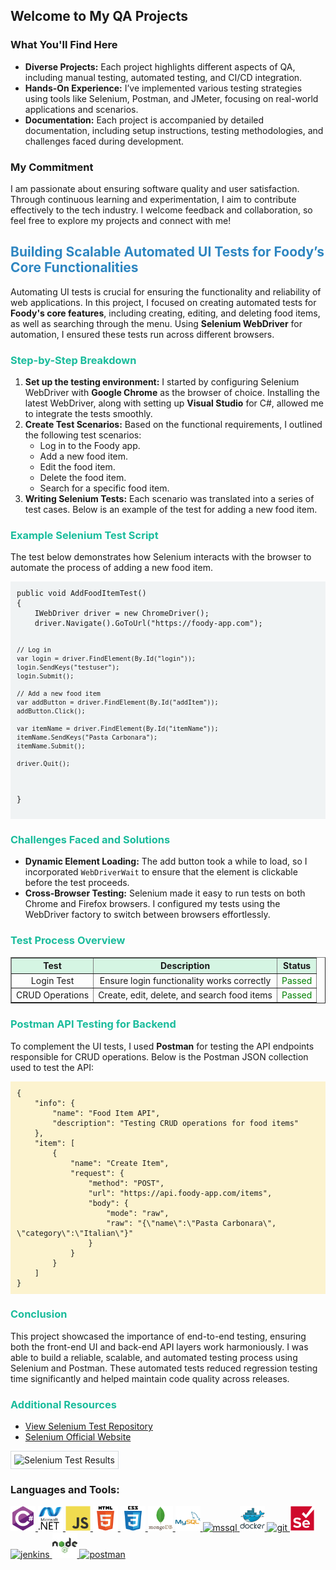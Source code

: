 
## Welcome to My QA Projects

### What You'll Find Here

- **Diverse Projects:** Each project highlights different aspects of QA, including manual testing, automated testing, and CI/CD integration.
- **Hands-On Experience:** I’ve implemented various testing strategies using tools like Selenium, Postman, and JMeter, focusing on real-world applications and scenarios.
- **Documentation:** Each project is accompanied by detailed documentation, including setup instructions, testing methodologies, and challenges faced during development.

### My Commitment

I am passionate about ensuring software quality and user satisfaction. Through continuous learning and experimentation, I aim to contribute effectively to the tech industry. I welcome feedback and collaboration, so feel free to explore my projects and connect with me!


<h2 style="color: #2E86C1;">Building Scalable Automated UI Tests for Foody’s Core Functionalities</h2>
<p>Automating UI tests is crucial for ensuring the functionality and reliability of web applications. In this project, I focused on creating automated tests for <strong>Foody's core features</strong>, including creating, editing, and deleting food items, as well as searching through the menu. Using <strong>Selenium WebDriver</strong> for automation, I ensured these tests run across different browsers.</p>

<h3 style="color: #1ABC9C;">Step-by-Step Breakdown</h3>
<ol>
  <li><strong>Set up the testing environment:</strong> I started by configuring Selenium WebDriver with <strong>Google Chrome</strong> as the browser of choice. Installing the latest WebDriver, along with setting up <strong>Visual Studio</strong> for C#, allowed me to integrate the tests smoothly.</li>
  <li><strong>Create Test Scenarios:</strong> Based on the functional requirements, I outlined the following test scenarios:
    <ul>
      <li>Log in to the Foody app.</li>
      <li>Add a new food item.</li>
      <li>Edit the food item.</li>
      <li>Delete the food item.</li>
      <li>Search for a specific food item.</li>
    </ul>
  </li>
  <li><strong>Writing Selenium Tests:</strong> Each scenario was translated into a series of test cases. Below is an example of the test for adding a new food item.
  </li>
</ol>

<h3 style="color: #1ABC9C;">Example Selenium Test Script</h3>
<p>The test below demonstrates how Selenium interacts with the browser to automate the process of adding a new food item.</p>
<pre style="background-color: #F0F3F4; padding: 10px;"><code>public void AddFoodItemTest()
{
    IWebDriver driver = new ChromeDriver();
    driver.Navigate().GoToUrl("https://foody-app.com");

    // Log in
    var login = driver.FindElement(By.Id("login"));
    login.SendKeys("testuser");
    login.Submit();

    // Add a new food item
    var addButton = driver.FindElement(By.Id("addItem"));
    addButton.Click();
    
    var itemName = driver.FindElement(By.Id("itemName"));
    itemName.SendKeys("Pasta Carbonara");
    itemName.Submit();
    
    driver.Quit();
}
</code></pre>

<h3 style="color: #1ABC9C;">Challenges Faced and Solutions</h3>
<ul>
  <li><strong>Dynamic Element Loading:</strong> The add button took a while to load, so I incorporated <code>WebDriverWait</code> to ensure that the element is clickable before the test proceeds.</li>
  <li><strong>Cross-Browser Testing:</strong> Selenium made it easy to run tests on both Chrome and Firefox browsers. I configured my tests using the WebDriver factory to switch between browsers effortlessly.</li>
</ul>

<h3 style="color: #1ABC9C;">Test Process Overview</h3>
<table border="1" style="width: 100%; border-collapse: collapse; text-align: center;">
    <tr style="background-color: #D5F5E3;">
        <th>Test</th>
        <th>Description</th>
        <th>Status</th>
    </tr>
    <tr>
        <td>Login Test</td>
        <td>Ensure login functionality works correctly</td>
        <td style="color: green;">Passed</td>
    </tr>
    <tr>
        <td>CRUD Operations</td>
        <td>Create, edit, delete, and search food items</td>
        <td style="color: green;">Passed</td>
    </tr>
</table>

<h3 style="color: #1ABC9C;">Postman API Testing for Backend</h3>
<p>To complement the UI tests, I used <strong>Postman</strong> for testing the API endpoints responsible for CRUD operations. Below is the Postman JSON collection used to test the API:</p>
<pre style="background-color: #FCF3CF; padding: 10px;"><code>{
    "info": {
        "name": "Food Item API",
        "description": "Testing CRUD operations for food items"
    },
    "item": [
        {
            "name": "Create Item",
            "request": {
                "method": "POST",
                "url": "https://api.foody-app.com/items",
                "body": {
                    "mode": "raw",
                    "raw": "{\"name\":\"Pasta Carbonara\", \"category\":\"Italian\"}"
                }
            }
        }
    ]
}</code></pre>

<h3 style="color: #1ABC9C;">Conclusion</h3>
<p>This project showcased the importance of end-to-end testing, ensuring both the front-end UI and back-end API layers work harmoniously. I was able to build a reliable, scalable, and automated testing process using Selenium and Postman. These automated tests reduced regression testing time significantly and helped maintain code quality across releases.</p>

<h3 style="color: #1ABC9C;">Additional Resources</h3>
<ul>
    <li><a href="https://github.com/your-repo/selenium-tests">View Selenium Test Repository</a></li>
    <li><a href="https://www.selenium.dev/">Selenium Official Website</a></li>
</ul>
<img src="https://example.com/selenium-dashboard.png" alt="Selenium Test Results" style="border: 1px solid #D6DBDF; padding: 5px;" />



### Languages and Tools:

<p align="left">
   <a href="https://www.w3schools.com/cs/" target="_blank" rel="noreferrer"> <img src="https://raw.githubusercontent.com/devicons/devicon/master/icons/csharp/csharp-original.svg" alt="csharp" width="40" height="40" /> </a>
   <a href="https://dotnet.microsoft.com/" target="_blank" rel="noreferrer"> <img src="https://raw.githubusercontent.com/devicons/devicon/master/icons/dot-net/dot-net-original-wordmark.svg" alt="dotnet" width="40" height="40" /> </a>
   <a href="https://developer.mozilla.org/en-US/docs/Web/JavaScript" target="_blank" rel="noreferrer"> <img src="https://raw.githubusercontent.com/devicons/devicon/master/icons/javascript/javascript-original.svg" alt="javascript" width="40" height="40" /> </a>
   <a href="https://www.w3.org/html/" target="_blank" rel="noreferrer"> <img src="https://raw.githubusercontent.com/devicons/devicon/master/icons/html5/html5-original-wordmark.svg" alt="html5" width="40" height="40" /> </a>
   <a href="https://www.w3schools.com/css/" target="_blank" rel="noreferrer"> <img src="https://raw.githubusercontent.com/devicons/devicon/master/icons/css3/css3-original-wordmark.svg" alt="css3" width="40" height="40" /> </a>
   <a href="https://www.mongodb.com/" target="_blank" rel="noreferrer"> <img src="https://raw.githubusercontent.com/devicons/devicon/master/icons/mongodb/mongodb-original-wordmark.svg" alt="mongodb" width="40" height="40" /> </a>
   <a href="https://www.mysql.com/" target="_blank" rel="noreferrer"> <img src="https://raw.githubusercontent.com/devicons/devicon/master/icons/mysql/mysql-original-wordmark.svg" alt="mysql" width="40" height="40" /> </a>
   <a href="https://www.microsoft.com/en-us/sql-server" target="_blank" rel="noreferrer"> <img src="https://www.svgrepo.com/show/303229/microsoft-sql-server-logo.svg" alt="mssql" width="40" height="40" /> </a>
   <a href="https://www.docker.com/" target="_blank" rel="noreferrer"> <img src="https://raw.githubusercontent.com/devicons/devicon/master/icons/docker/docker-original-wordmark.svg" alt="docker" width="40" height="40" /> </a>
   <a href="https://git-scm.com/" target="_blank" rel="noreferrer"> <img src="https://www.vectorlogo.zone/logos/git-scm/git-scm-icon.svg" alt="git" width="40" height="40" /> </a>
     <a href="https://www.selenium.dev" target="_blank" rel="noreferrer"> <img  alt="selenium" width="40" height="40"   src="https://raw.githubusercontent.com/devicons/devicon/master/icons/selenium/selenium-original.svg"> </a>
   <a href="https://www.jenkins.io" target="_blank" rel="noreferrer"> <img src="https://www.vectorlogo.zone/logos/jenkins/jenkins-icon.svg" alt="jenkins" width="40" height="40" /> </a>
   <a href="https://nodejs.org" target="_blank" rel="noreferrer"> <img src="https://raw.githubusercontent.com/devicons/devicon/master/icons/nodejs/nodejs-original-wordmark.svg" alt="nodejs" width="40" height="40" /> </a>
   <a href="https://postman.com" target="_blank" rel="noreferrer"> <img src="https://www.vectorlogo.zone/logos/getpostman/getpostman-icon.svg" alt="postman" width="40" height="40" /> </a>
</p>
